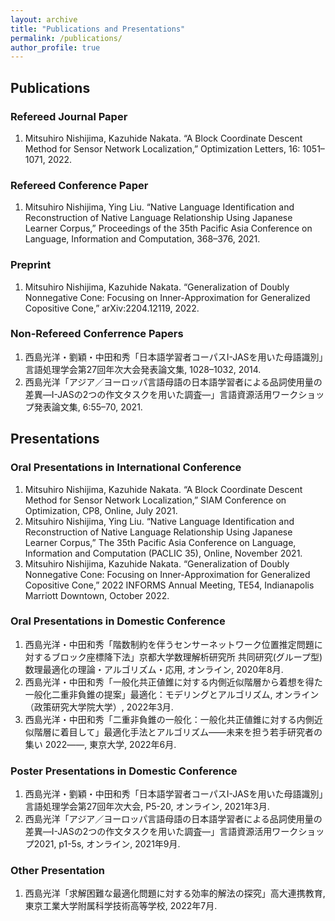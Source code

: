 ```yaml
---
layout: archive
title: "Publications and Presentations"
permalink: /publications/
author_profile: true
---
```

## Publications
### Refereed Journal Paper
1. Mitsuhiro Nishijima, Kazuhide Nakata. “A Block Coordinate Descent Method for Sensor Network Localization,” Optimization Letters, 16: 1051–1071, 2022.

### Refereed Conference Paper
1. Mitsuhiro Nishijima, Ying Liu. “Native Language Identification and Reconstruction of Native Language Relationship Using Japanese Learner Corpus,” Proceedings of the 35th Pacific Asia Conference on Language, Information and Computation, 368–376, 2021.

### Preprint
1. Mitsuhiro Nishijima, Kazuhide Nakata. “Generalization of Doubly Nonnegative Cone: Focusing on Inner-Approximation for Generalized Copositive Cone,” arXiv:2204.12119, 2022.

### Non-Refereed Conferrence Papers
1. 西島光洋・劉穎・中田和秀「日本語学習者コーパスI-JASを用いた母語識別」言語処理学会第27回年次大会発表論文集, 1028–1032, 2014.
2. 西島光洋「アジア／ヨーロッパ言語母語の日本語学習者による品詞使用量の差異―I-JASの2つの作文タスクを用いた調査―」言語資源活用ワークショップ発表論文集, 6:55–70, 2021.

## Presentations
### Oral Presentations in International Conference
1. Mitsuhiro Nishijima, Kazuhide Nakata. “A Block Coordinate Descent Method for Sensor Network Localization,” SIAM Conference on Optimization, CP8, Online, July 2021.
2. Mitsuhiro Nishijima, Ying Liu. “Native Language Identification and Reconstruction of Native Language Relationship Using Japanese Learner Corpus,” The 35th Pacific Asia Conference on Language, Information and Computation (PACLIC 35), Online, November 2021.
3. Mitsuhiro Nishijima, Kazuhide Nakata. “Generalization of Doubly Nonnegative Cone: Focusing on Inner-Approximation for Generalized Copositive Cone,” 2022 INFORMS Annual Meeting, TE54, Indianapolis Marriott Downtown, October 2022.

### Oral Presentations in Domestic Conference
1. 西島光洋・中田和秀「階数制約を伴うセンサーネットワーク位置推定問題に対するブロック座標降下法」京都大学数理解析研究所 共同研究(グループ型) 数理最適化の理論・アルゴリズム・応用, オンライン, 2020年8月.
2. 西島光洋・中田和秀「一般化共正値錐に対する内側近似階層から着想を得た一般化二重非負錐の提案」最適化：モデリングとアルゴリズム, オンライン（政策研究大学院大学）, 2022年3月.
3. 西島光洋・中田和秀「二重非負錐の一般化：一般化共正値錐に対する内側近似階層に着目して」最適化手法とアルゴリズム――未来を担う若手研究者の集い 2022――, 東京大学, 2022年6月.

### Poster Presentations in Domestic Conference
1. 西島光洋・劉穎・中田和秀「日本語学習者コーパスI-JASを用いた母語識別」言語処理学会第27回年次大会, P5-20, オンライン, 2021年3月.
2. 西島光洋「アジア／ヨーロッパ言語母語の日本語学習者による品詞使用量の差異―I-JASの2つの作文タスクを用いた調査―」言語資源活用ワークショップ2021, p1-5s, オンライン, 2021年9月.

### Other Presentation
1. 西島光洋「求解困難な最適化問題に対する効率的解法の探究」高大連携教育, 東京工業大学附属科学技術高等学校, 2022年7月.
